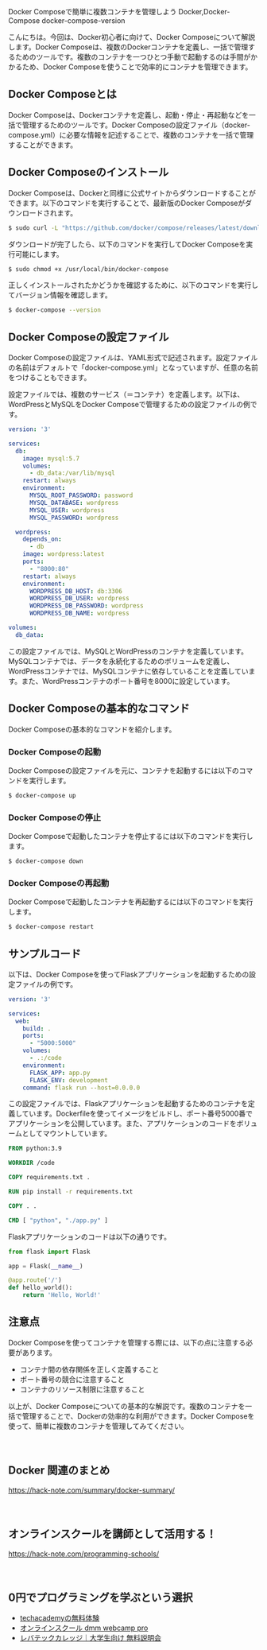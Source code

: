 Docker Composeで簡単に複数コンテナを管理しよう
Docker,Docker-Compose
docker-compose-version

こんにちは。今回は、Docker初心者に向けて、Docker Composeについて解説します。Docker Composeは、複数のDockerコンテナを定義し、一括で管理するためのツールです。複数のコンテナを一つひとつ手動で起動するのは手間がかかるため、Docker Composeを使うことで効率的にコンテナを管理できます。

## Docker Composeとは

Docker Composeは、Dockerコンテナを定義し、起動・停止・再起動などを一括で管理するためのツールです。Docker Composeの設定ファイル（docker-compose.yml）に必要な情報を記述することで、複数のコンテナを一括で管理することができます。

## Docker Composeのインストール

Docker Composeは、Dockerと同様に公式サイトからダウンロードすることができます。以下のコマンドを実行することで、最新版のDocker Composeがダウンロードされます。

```bash
$ sudo curl -L "https://github.com/docker/compose/releases/latest/download/docker-compose-$(uname -s)-$(uname -m)" -o /usr/local/bin/docker-compose
```

ダウンロードが完了したら、以下のコマンドを実行してDocker Composeを実行可能にします。

```bash
$ sudo chmod +x /usr/local/bin/docker-compose
```

正しくインストールされたかどうかを確認するために、以下のコマンドを実行してバージョン情報を確認します。

```bash
$ docker-compose --version
```

## Docker Composeの設定ファイル

Docker Composeの設定ファイルは、YAML形式で記述されます。設定ファイルの名前はデフォルトで「docker-compose.yml」となっていますが、任意の名前をつけることもできます。

設定ファイルでは、複数のサービス（＝コンテナ）を定義します。以下は、WordPressとMySQLをDocker Composeで管理するための設定ファイルの例です。

```yaml
version: '3'

services:
  db:
    image: mysql:5.7
    volumes:
      - db_data:/var/lib/mysql
    restart: always
    environment:
      MYSQL_ROOT_PASSWORD: password
      MYSQL_DATABASE: wordpress
      MYSQL_USER: wordpress
      MYSQL_PASSWORD: wordpress

  wordpress:
    depends_on:
      - db
    image: wordpress:latest
    ports:
      - "8000:80"
    restart: always
    environment:
      WORDPRESS_DB_HOST: db:3306
      WORDPRESS_DB_USER: wordpress
      WORDPRESS_DB_PASSWORD: wordpress
      WORDPRESS_DB_NAME: wordpress

volumes:
  db_data:
```

この設定ファイルでは、MySQLとWordPressのコンテナを定義しています。MySQLコンテナでは、データを永続化するためのボリュームを定義し、WordPressコンテナでは、MySQLコンテナに依存していることを定義しています。また、WordPressコンテナのポート番号を8000に設定しています。

## Docker Composeの基本的なコマンド

Docker Composeの基本的なコマンドを紹介します。

### Docker Composeの起動

Docker Composeの設定ファイルを元に、コンテナを起動するには以下のコマンドを実行します。

```bash
$ docker-compose up
```

### Docker Composeの停止

Docker Composeで起動したコンテナを停止するには以下のコマンドを実行します。

```bash
$ docker-compose down
```

### Docker Composeの再起動

Docker Composeで起動したコンテナを再起動するには以下のコマンドを実行します。

```bash
$ docker-compose restart
```

## サンプルコード

以下は、Docker Composeを使ってFlaskアプリケーションを起動するための設定ファイルの例です。

```yaml
version: '3'

services:
  web:
    build: .
    ports:
      - "5000:5000"
    volumes:
      - .:/code
    environment:
      FLASK_APP: app.py
      FLASK_ENV: development
    command: flask run --host=0.0.0.0
```

この設定ファイルでは、Flaskアプリケーションを起動するためのコンテナを定義しています。Dockerfileを使ってイメージをビルドし、ポート番号5000番でアプリケーションを公開しています。また、アプリケーションのコードをボリュームとしてマウントしています。

```Dockerfile
FROM python:3.9

WORKDIR /code

COPY requirements.txt .

RUN pip install -r requirements.txt

COPY . .

CMD [ "python", "./app.py" ]
```

Flaskアプリケーションのコードは以下の通りです。

```python
from flask import Flask

app = Flask(__name__)

@app.route('/')
def hello_world():
    return 'Hello, World!'
```

## 注意点

Docker Composeを使ってコンテナを管理する際には、以下の点に注意する必要があります。

- コンテナ間の依存関係を正しく定義すること
- ポート番号の競合に注意すること
- コンテナのリソース制限に注意すること

以上が、Docker Composeについての基本的な解説です。複数のコンテナを一括で管理することで、Dockerの効率的な利用ができます。Docker Composeを使って、簡単に複数のコンテナを管理してみてください。

　

## Docker 関連のまとめ
https://hack-note.com/summary/docker-summary/

　

## オンラインスクールを講師として活用する！
https://hack-note.com/programming-schools/

　

## 0円でプログラミングを学ぶという選択
- [techacademyの無料体験](//af.moshimo.com/af/c/click?a_id=2612475&amp;p_id=1555&amp;pc_id=2816&amp;pl_id=22706&amp;url=https%3a%2f%2ftechacademy.jp%2fhtmlcss-trial%3futm_source%3dmoshimo%26utm_medium%3daffiliate%26utm_campaign%3dtextad)
- [オンラインスクール dmm webcamp pro](//af.moshimo.com/af/c/click?a_id=2612482&amp;p_id=1363&amp;pc_id=2297&amp;pl_id=39999&amp;guid=on)
- [レバテックカレッジ｜大学生向け 無料説明会](//af.moshimo.com/af/c/click?a_id=4071793&p_id=3198&pc_id=7488&pl_id=41848)


